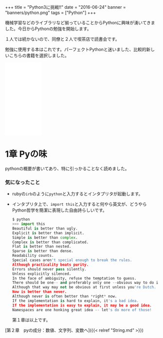 +++
title = "Python3に挑戦!!"
date = "2016-06-24"
banner = "banners/python.png"
tags = ["Python"]
+++

機械学習などのライブラリなど揃っていることからPythonに興味が湧いてきました。今日からPythonの勉強を開始します。

１人では続かないので、同僚と２人で喫茶店で読書会です。

<!--more-->

勉強に使用する本はこれです。パーフェクトPythonと迷いました、比較的新しいこちらの書籍を選択しました。

<iframe src="//rcm-fe.amazon-adsystem.com/e/cm?lt1=_blank&bc1=000000&IS2=1&nou=1&bg1=FFFFFF&fc1=000000&lc1=0000FF&t=bmsirato-22&o=9&p=8&l=as1&m=amazon&f=ifr&ref=qf_sp_asin_til&asins=4873117380" style="width:120px;height:240px;" scrolling="no" marginwidth="0" marginheight="0" frameborder="0"></iframe>

# 1章 Pyの味

pythonの概要が書いてあり、特に引っかることなく読めました。

### 気になったこと
- rubyの`irb`のように`python`と入力するとインタプリタが起動します。
- インタプリタ上で、`import this`と入力すると何やら英文が、どうやらPython哲学を簡潔に表現した自由詩らしいです。

    ```python
    $ python
    >>> import this
    Beautiful is better than ugly.
    Explicit is better than implicit.
    Simple is better than complex.
    Complex is better than complicated.
    Flat is better than nested.
    Sparse is better than dense.
    Readability counts.
    Special cases aren't special enough to break the rules.
    Although practicality beats purity.
    Errors should never pass silently.
    Unless explicitly silenced.
    In the face of ambiguity, refuse the temptation to guess.
    There should be one-- and preferably only one --obvious way to do it.
    Although that way may not be obvious at first unless you're Dutch.
    Now is better than never.
    Although never is often better than *right* now.
    If the implementation is hard to explain, it's a bad idea.
    If the implementation is easy to explain, it may be a good idea.
    Namespaces are one honking great idea -- let's do more of those!
    ```
  第１章は以上です。

[第２章　pyの成分：数値、文字列、変数へ]({{< relref "String.md" >}})
